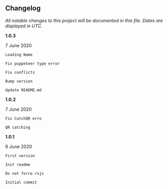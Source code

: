 ﻿## Changelog

_All notable changes to this project will be documented in this file. Dates are displayed in UTC._

**1.0.3**

7 June 2020

    Loading Name

    Fix puppeteer type error

    Fix conflicts

    Bump version

    Update README.md

**1.0.2**

7 June 2020

    Fix CatchQR erro

    QR catching

**1.0.1**

6 June 2020

    First version

    Init readme

    Do not force rxjs

    Initial commit
